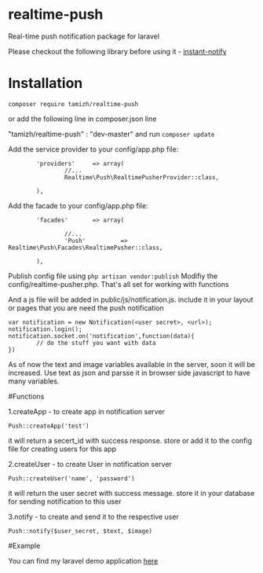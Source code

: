 # realtime-push
Real-time push notification package for laravel

Please checkout the following library before using it - <a href="http://github.com/rtamizh/instant-notify">instant-notify</a>

# Installation 

```
composer require tamizh/realtime-push
```

or add the following line in composer.json line 

"tamizh/realtime-push" : "dev-master" and run ``` composer update ```

Add the service provider to your config/app.php file:

``` 
        'providers'     => array(
                //...
                Realtime\Push\RealtimePusherProvider::class,

        ), 
```

Add the facade to your config/app.php file:

``` 
        'facades'       => array(

                //...
                'Push'          => Realtime\Push\Facades\RealtimePusher::class,

        ), 
```
    
Publish config file using ``` php artisan vendor:publish ```
Modifiy the config/realtime-pusher.php. That's all set for working with functions

And a js file will be added in public/js/notification.js. include it in your layout or pages that you are need the push notification

```
var notification = new Notification(<user secret>, <url>);
notification.login();
notification.socket.on('notification',function(data){
        // do the stuff you want with data
})
```
As of now the text and image variables available in the server, soon it will be increased. Use text as json and parsse it in browser side javascript to have many variables.

#Functions

1.createApp - to create app in notification server
```
Push::createApp('test')
```
it will return a secert_id with success response. store or add it to the config file for creating users for this app


2.createUser - to create User in notification server
```
Push::createUser('name', 'password')
```
it will return the user secret with success message. store it in your database for sending notification to this user


3.notify - to create and send it to the respective user
```
Push::notify($user_secret, $text, $image)
```
#Example

You can find my laravel demo application <a href="https://github.com/rtamizh/push_notification_demo"> here </a>
